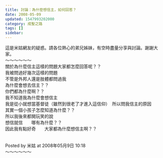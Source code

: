 ```yaml
---
title: 討論：為什麼想信主，如何回答？
date: 2008-05-09
updated: 1547993202000
category: 成聖之路
tags: []
sidebar: 
---
```


<p>這是米姑網友的疑惑。請各位熱心的弟兄姊妹，有空時盡量分享與討論。謝謝大家。<br/><!--more-->～～～～～～<br/>關於為什麼信主這樣的問題大家都怎麼回答呢？？<br/>我被問過好幾次這樣的問題<br/>不管是外邦人還是肢體都問過我<br/>為什麼會想去信主？？<br/>你們都為什麼啊？？<br/>我不知道我為什麼會想信主<br/>我是從小就想當基督徒（雖然到很老了才進入這信仰）　所以問我信主的原因<br/>其實一個小孩子怎麼知道為什麼？？<br/>所以我後來都開玩笑的說　<br/>想信就信　　哪有為什麼？？<br/>因此我有點好奇　　大家都為什麼想信主啊？？<br/><br/><br/>Posted by 米姑 at 2008年05月9日 10:18 <br/>～～～～～～</p>